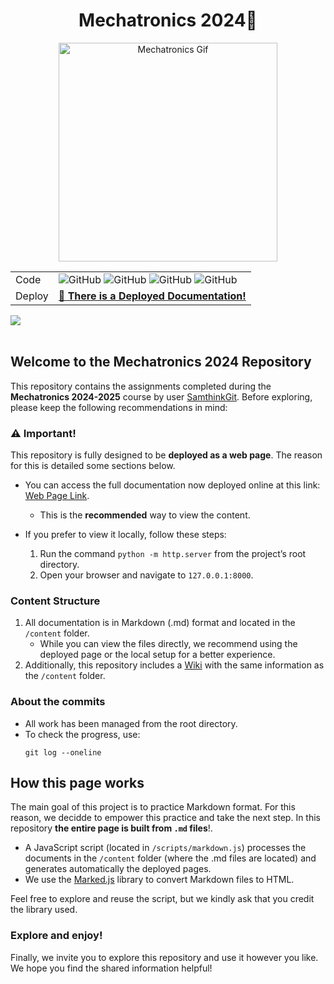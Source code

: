 # <div align="center">Mechatronics 2024🚀</div>

<div align="center">
  <img src="https://i.pinimg.com/originals/f7/11/51/f711514539a2414bc7fca48676e19efc.gif" alt="Mechatronics Gif" width="350">

|       |                                                                                                                                                                        |
| ----- | ---------------------------------------------------------------------------------------------------------------------------------------------------------------------- |
| Code  | ![GitHub](https://img.shields.io/badge/License-MIT-blue) ![GitHub](https://img.shields.io/badge/Version-1.0-blue) ![GitHub](https://img.shields.io/badge/release-done-green) ![GitHub](https://img.shields.io/badge/Deploy-Completed-white) |
| Deploy  | <div align="center"><a href="https://samthinkgit.github.io/Mecatronica-2024-2025/pages/navigation.html"><strong>📖 There is a Deployed Documentation!</strong></a></div>                  |
</div>

<img src="https://user-images.githubusercontent.com/73097560/115834477-dbab4500-a447-11eb-908a-139a6edaec5c.gif"><br><br>

## Welcome to the Mechatronics 2024 Repository

This repository contains the assignments completed during the **Mechatronics 2024-2025** course by user [SamthinkGit](https://github.com/SamthinkGit). Before exploring, please keep the following recommendations in mind:

### ⚠️ Important! 

This repository is fully designed to be **deployed as a web page**. The reason for this is detailed some sections below.

- You can access the full documentation now deployed online at this link: [Web Page Link](https://samthinkgit.github.io/Mecatronica-2024-2025/).
  - This is the **recommended** way to view the content.

- If you prefer to view it locally, follow these steps:
  1. Run the command `python -m http.server` from the project’s root directory.
  2. Open your browser and navigate to `127.0.0.1:8000`.

### Content Structure

1. All documentation is in Markdown (.md) format and located in the `/content` folder.
   - While you can view the files directly, we recommend using the deployed page or the local setup for a better experience.
2. Additionally, this repository includes a [Wiki](https://github.com/SamthinkGit/Mecatronica-2024-2025/wiki) with the same information as the `/content` folder.

### About the commits

- All work has been managed from the root directory.
- To check the progress, use:
  ```
  git log --oneline
  ```

## How this page works

The main goal of this project is to practice Markdown format. For this reason, we decidde to empower this practice and take the next step. In this repository **the entire page is built from `.md` files**!.

- A JavaScript script (located in `/scripts/markdown.js`) processes the documents in the `/content` folder (where the .md files are located) and generates automatically the deployed pages.
- We use the [Marked.js](https://github.com/markedjs/marked) library to convert Markdown files to HTML.

Feel free to explore and reuse the script, but we kindly ask that you credit the library used.

### Explore and enjoy!

Finally, we invite you to explore this repository and use it however you like. We hope you find the shared information helpful!

